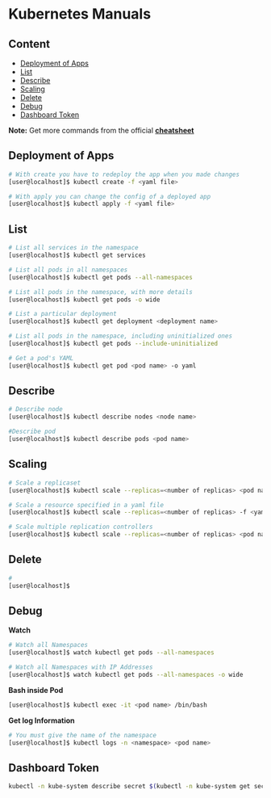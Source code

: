 # Kubernetes Manuals

## Content
* [Deployment of Apps](link)
* [List](link)
* [Describe](link)
* [Scaling](link)
* [Delete](link)
* [Debug](link)
* [Dashboard Token](link)

**Note:** Get more commands from the official **[cheatsheet](https://kubernetes.io/docs/reference/kubectl/cheatsheet/)**

## Deployment of Apps
```bash
# With create you have to redeploy the app when you made changes
[user@localhost]$ kubectl create -f <yaml file>
```
```bash
# With apply you can change the config of a deployed app
[user@localhost]$ kubectl apply -f <yaml file>
```

## List
```bash
# List all services in the namespace
[user@localhost]$ kubectl get services

# List all pods in all namespaces
[user@localhost]$ kubectl get pods --all-namespaces

# List all pods in the namespace, with more details
[user@localhost]$ kubectl get pods -o wide  

# List a particular deployment
[user@localhost]$ kubectl get deployment <deployment name>

# List all pods in the namespace, including uninitialized ones
[user@localhost]$ kubectl get pods --include-uninitialized

# Get a pod's YAML
[user@localhost]$ kubectl get pod <pod name> -o yaml
```

## Describe
```bash
# Describe node
[user@localhost]$ kubectl describe nodes <node name>

#Describe pod
[user@localhost]$ kubectl describe pods <pod name>
```
## Scaling
```bash
# Scale a replicaset
[user@localhost]$ kubectl scale --replicas=<number of replicas> <pod name>

# Scale a resource specified in a yaml file
[user@localhost]$ kubectl scale --replicas=<number of replicas> -f <yaml file>

# Scale multiple replication controllers
[user@localhost]$ kubectl scale --replicas=<number of replicas> <pod name 1> <pod name 2>  
```

## Delete
```bash
#
[user@localhost]$
```

## Debug

**Watch**
```bash
# Watch all Namespaces
[user@localhost]$ watch kubectl get pods --all-namespaces

# Watch all Namespaces with IP Addresses
[user@localhost]$ watch kubectl get pods --all-namespaces -o wide
```

**Bash inside Pod**
```bash
[user@localhost]$ kubectl exec -it <pod name> /bin/bash
```

**Get log Information**
```bash
# You must give the name of the namespace
[user@localhost]$ kubectl logs -n <namespace> <pod name>
```

## Dashboard Token
```bash
kubectl -n kube-system describe secret $(kubectl -n kube-system get secret | grep admin-user | awk '{print $1}')
```
